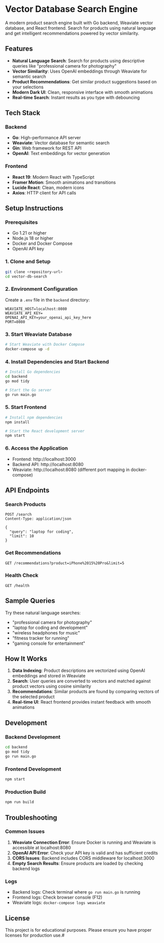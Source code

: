 # Vector Database Search Engine

A modern product search engine built with Go backend, Weaviate vector database, and React frontend. Search for products using natural language and get intelligent recommendations powered by vector similarity.

## Features

- **Natural Language Search**: Search for products using descriptive queries like "professional camera for photography"
- **Vector Similarity**: Uses OpenAI embeddings through Weaviate for semantic search
- **Product Recommendations**: Get similar product suggestions based on your selections
- **Modern Dark UI**: Clean, responsive interface with smooth animations
- **Real-time Search**: Instant results as you type with debouncing

## Tech Stack

### Backend
- **Go**: High-performance API server
- **Weaviate**: Vector database for semantic search
- **Gin**: Web framework for REST API
- **OpenAI**: Text embeddings for vector generation

### Frontend
- **React 19**: Modern React with TypeScript
- **Framer Motion**: Smooth animations and transitions
- **Lucide React**: Clean, modern icons
- **Axios**: HTTP client for API calls

## Setup Instructions

### Prerequisites
- Go 1.21 or higher
- Node.js 18 or higher
- Docker and Docker Compose
- OpenAI API key

### 1. Clone and Setup
```bash
git clone <repository-url>
cd vector-db-search
```

### 2. Environment Configuration
Create a `.env` file in the `backend` directory:
```env
WEAVIATE_HOST=localhost:8080
WEAVIATE_API_KEY=
OPENAI_API_KEY=your_openai_api_key_here
PORT=8080
```

### 3. Start Weaviate Database
```bash
# Start Weaviate with Docker Compose
docker-compose up -d
```

### 4. Install Dependencies and Start Backend
```bash
# Install Go dependencies
cd backend
go mod tidy

# Start the Go server
go run main.go
```

### 5. Start Frontend
```bash
# Install npm dependencies
npm install

# Start the React development server
npm start
```

### 6. Access the Application
- Frontend: http://localhost:3000
- Backend API: http://localhost:8080
- Weaviate: http://localhost:8080 (different port mapping in docker-compose)

## API Endpoints

### Search Products
```
POST /search
Content-Type: application/json

{
  "query": "laptop for coding",
  "limit": 10
}
```

### Get Recommendations
```
GET /recommendations?product=iPhone%2015%20Pro&limit=5
```

### Health Check
```
GET /health
```

## Sample Queries

Try these natural language searches:
- "professional camera for photography"
- "laptop for coding and development"
- "wireless headphones for music"
- "fitness tracker for running"
- "gaming console for entertainment"

## How It Works

1. **Data Indexing**: Product descriptions are vectorized using OpenAI embeddings and stored in Weaviate
2. **Search**: User queries are converted to vectors and matched against product vectors using cosine similarity
3. **Recommendations**: Similar products are found by comparing vectors of the selected product
4. **Real-time UI**: React frontend provides instant feedback with smooth animations

## Development

### Backend Development
```bash
cd backend
go mod tidy
go run main.go
```

### Frontend Development
```bash
npm start
```

### Production Build
```bash
npm run build
```

## Troubleshooting

### Common Issues

1. **Weaviate Connection Error**: Ensure Docker is running and Weaviate is accessible at localhost:8080
2. **OpenAI API Error**: Check your API key is valid and has sufficient credits
3. **CORS Issues**: Backend includes CORS middleware for localhost:3000
4. **Empty Search Results**: Ensure products are loaded by checking backend logs

### Logs
- Backend logs: Check terminal where `go run main.go` is running
- Frontend logs: Check browser console (F12)
- Weaviate logs: `docker-compose logs weaviate`

## License

This project is for educational purposes. Please ensure you have proper licenses for production use.#
